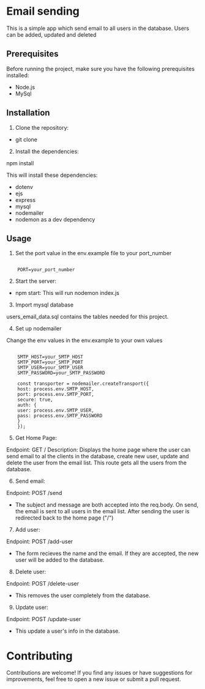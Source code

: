 # Email sending
This is a simple app which send email to all users in the database. Users can be added, updated and deleted

## Prerequisites

Before running the project, make sure you have the following prerequisites installed:

- Node.js
- MySql

## Installation

1. Clone the repository:

- git clone <repository-url>

2. Install the dependencies:

npm install

This will install these dependencies: 

- dotenv
- ejs
- express
- mysql
- nodemailer
- nodemon as a dev dependency

## Usage

1. Set the port value in the env.example file to your port_number

<code>
    PORT=your_port_number
</code>

2. Start the server:

- npm start: This will run nodemon index.js

3. Import mysql database 

users_email_data.sql contains the tables needed for this project.

4. Set up nodemailer

Change the env values in the env.example to your own values

<code>
    SMTP_HOST=your_SMTP_HOST
    SMTP_PORT=your_SMTP_PORT
    SMTP_USER=your_SMTP_USER
    SMTP_PASSWORD=your_SMTP_PASSWORD
</code>

<code>
    const transporter = nodemailer.createTransport({
    host: process.env.SMTP_HOST,
    port: process.env.SMTP_PORT,
    secure: true,
    auth: {
    user: process.env.SMTP_USER,
    pass: process.env.SMTP_PASSWORD
    }
    });
</code>

5. Get Home Page:

Endpoint: GET /
Description: Displays the home page where the user can send email to al the clients in the database, create new user, update and delete the user from the email list. This route gets all the users from the database.

6. Send email:

Endpoint: POST /send

- The subject and message are both accepted into the req.body. On send, the email is sent to all users in the email list.
After sending the user is redirected back to the home page ("/")

7. Add user:

Endpoint: POST /add-user

- The form recieves the name and the email. If they are accepted, the new user will be added to the database.

8. Delete user: 

Endpoint: POST /delete-user

- This removes the user completely from the database.

9. Update user:

Endpoint: POST /update-user

- This update a user's info in the database.


# Contributing

Contributions are welcome! If you find any issues or have suggestions for improvements, feel free to open a new issue or submit a pull request.